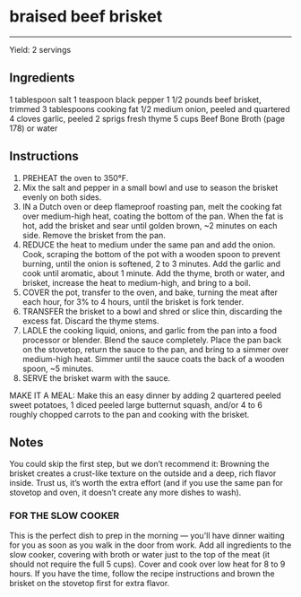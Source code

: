 # braised beef brisket
---
Yield: 2 servings

## Ingredients
1 tablespoon salt
1 teaspoon black pepper
1 1/2 pounds beef brisket, trimmed
3 tablespoons cooking fat
1/2 medium onion, peeled and quartered
4 cloves garlic, peeled
2 sprigs fresh thyme
5 cups Beef Bone Broth (page 178) or water

## Instructions
1. PREHEAT the oven to 350°F.
2. Mix the salt and pepper in a small bowl and use to season
the brisket evenly on both sides.
3. IN a Dutch oven or deep flameproof roasting pan, melt the cooking fat over medium-high heat, coating the bottom of the pan. When the fat is hot, add the brisket and sear until golden brown, ~2 minutes on each side. Remove the brisket from the pan.
4. REDUCE the heat to medium under the same pan and add the onion. Cook, scraping the bottom of the pot with a wooden spoon to prevent burning, until the onion is softened, 2 to 3 minutes. Add the garlic and cook until
aromatic, about 1 minute. Add the thyme, broth or water, and brisket, increase the heat to medium-high, and bring to a boil.
5. COVER the pot, transfer to the oven, and bake, turning the meat after each hour, for 3% to 4 hours, until the brisket is fork tender.
6. TRANSFER the brisket to a bowl and shred or slice thin, discarding the excess fat. Discard the thyme stems.
7. LADLE the cooking liquid, onions, and garlic from the pan into a food processor or blender. Blend the sauce completely. Place the pan back on the stovetop, return the sauce to the pan, and bring to a simmer over medium-high heat. Simmer until the sauce coats the back of a wooden spoon, ~5 minutes.
8. SERVE the brisket warm with the sauce.

MAKE IT A MEAL: Make this an easy dinner by adding 2 quartered peeled sweet potatoes, 1 diced peeled large butternut squash, and/or 4 to 6 roughly chopped carrots to the pan and cooking with the brisket.


## Notes

You could skip the first step, but we don’t recommend it: Browning the brisket creates a crust-like texture on the outside and a deep, rich flavor inside. Trust us, it’s worth the extra effort (and if you use
the same pan for stovetop and oven, it doesn’t create any more dishes to wash).


### FOR THE SLOW COOKER
This is the perfect dish to prep in the morning — you'll have dinner waiting for you as soon as you walk in the door from work.
Add all ingredients to the slow cooker, covering with broth or water just to the top of the meat (it should not require the full 5 cups). Cover and cook over low heat for 8 to 9 hours. If you have the time, follow the recipe instructions and brown the brisket on the stovetop first for extra flavor.